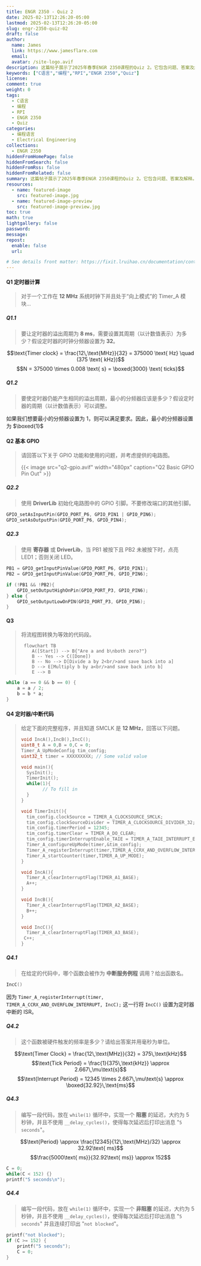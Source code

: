 ```yaml
---
title: ENGR 2350 - Quiz 2
date: 2025-02-13T12:26:20-05:00
lastmod: 2025-02-13T12:26:20-05:00
slug: engr-2350-quiz-02
draft: false
author:
  name: James
  link: https://www.jamesflare.com
  email:
  avatar: /site-logo.avif
description: 这篇帖子展示了2025年春季ENGR 2350课程的Quiz 2。它包含问题、答案及解释。
keywords: ["C语言","编程","RPI","ENGR 2350","Quiz"]
license:
comment: true
weight: 0
tags:
  - C语言
  - 编程
  - RPI
  - ENGR 2350
  - Quiz
categories:
  - 编程语言
  - Electrical Engineering
collections:
  - ENGR 2350
hiddenFromHomePage: false
hiddenFromSearch: false
hiddenFromRss: false
hiddenFromRelated: false
summary: 这篇帖子展示了2025年春季ENGR 2350课程的Quiz 2。它包含问题、答案及解释。
resources:
  - name: featured-image
    src: featured-image.jpg
  - name: featured-image-preview
    src: featured-image-preview.jpg
toc: true
math: true
lightgallery: false
password:
message:
repost:
  enable: false
  url:

# See details front matter: https://fixit.lruihao.cn/documentation/content-management/introduction/#front-matter
---
```


<!--more-->

#### Q1 定时器计算

> 对于一个工作在 **12 MHz** 系统时钟下并且处于“向上模式”的 Timer\_A 模块...

##### Q1.1

> 要让定时器的溢出周期为 **8 ms**，需要设置其周期（以计数值表示）为多少？假设定时器的时钟分频器设置为 **32**。

$$\text{Timer clock} = \frac{12\,\text{MHz}}{32} = 375000 \text{ Hz} \quad (375 \text{ kHz})$$
$$N = 375000 \times 0.008 \text{ s} = \boxed{3000} \text{ ticks}$$

##### Q1.2

> 要使定时器仍能产生相同的溢出周期，最小的分频器应该是多少？假设定时器的周期（以计数值表示）可以调整。

如果我们想要最小的分频器设置为 1，则可以满足要求。因此，最小的分频器设置为 $\boxed{1}$

#### Q2 基本 GPIO

> 请回答以下关于 GPIO 功能和使用的问题，并考虑提供的电路图。
>
> {{< image src="q2-gpio.avif" width="480px" caption="Q2 Basic GPIO Pin Out" >}}

##### Q2.2

> 使用 **DriverLib** 初始化电路图中的 GPIO 引脚。不要修改端口的其他引脚。

```c
GPIO_setAsInputPin(GPIO_PORT_P6, GPIO_PIN1 | GPIO_PIN6);
GPIO_setAsOutputPin(GPIO_PORT_P6, GPIO_PIN4);
```

##### Q2.3

> 使用 **寄存器** 或 **DriverLib**，当 PB1 被按下且 PB2 未被按下时，点亮 LED1；否则关闭 LED。

```c
PB1 = GPIO_getInputPinValue(GPIO_PORT_P6, GPIO_PIN1);
PB2 = GPIO_getInputPinValue(GPIO_PORT_P6, GPIO_PIN6);

if (!PB1 && !PB2){ 
    GPIO_setOutputHighOnPin(GPIO_PORT_P3, GPIO_PIN6);
} else { 
    GPIO_setOutputLowOnPIN(GPIO_PORT_P3, GPIO_PIN6);
}
```

#### Q3

> 将流程图转换为等效的代码段。
>
> ```mermaid
>  flowchart TB
>     A([Start]) --> B{"Are a and b\nboth zero?"}
>     B -- Yes --> C([Done])
>     B -- No --> D[Divide a by 2<br/>and save back into a]
>     D --> E[Multiply b by a<br/>and save back into b]
>     E --> B
> ```

```c
while (a == 0 && b == 0) {
    a = a / 2;
    b = b * a;
}
```

#### Q4 定时器/中断代码

> 给定下面的完整程序，并且知道 SMCLK 是 **12 MHz**，回答以下问题。
>
> ```c
> void IncA(),IncB(),IncC();
> uint8_t A = 0,B = 0,C = 0;
> Timer_A_UpModeConfig tim_config;
> uint32_t timer = XXXXXXXXX; // Some valid value
> 
> void main(){
>   SysInit();
>   TimerInit();
>   while(1){
>         // To fill in
>   }
> }
> 
> void TimerInit(){
>   tim_config.clockSource = TIMER_A_CLOCKSOURCE_SMCLK;
>   tim_config.clockSourceDivider = TIMER_A_CLOCKSOURCE_DIVIDER_32;
>   tim_config.timerPeriod = 12345;
>   tim_config.timerClear = TIMER_A_DO_CLEAR;
>   tim_config.timerInterruptEnable_TAIE = TIMER_A_TAIE_INTERRUPT_ENABLE;
>   Timer_A_configureUpMode(timer,&tim_config);
>   Timer_A_registerInterrupt(timer,TIMER_A_CCRX_AND_OVERFLOW_INTERRUPT,IncC);
>   Timer_A_startCounter(timer,TIMER_A_UP_MODE);
> }
>
> void IncA(){
>   Timer_A_clearInterruptFlag(TIMER_A1_BASE);
>   A++;
> }
> 
> void IncB(){
>   Timer_A_clearInterruptFlag(TIMER_A2_BASE);
>   B++;
> }
> 
> void IncC(){
>   Timer_A_clearInterruptFlag(TIMER_A3_BASE);
>  C++;
> }
> ```

##### Q4.1

> 在给定的代码中，哪个函数会被作为 **中断服务例程** 调用？给出函数名。

```c
IncC()
```

因为 `Timer_A_registerInterrupt(timer, TIMER_A_CCRX_AND_OVERFLOW_INTERRUPT, IncC);` 这一行将 `IncC()` 设置为定时器中断的 ISR。

##### Q4.2

> 这个函数被硬件触发的频率是多少？请给出答案并用毫秒为单位。

$$\text{Timer Clock} = \frac{12\,\text{MHz}}{32} = 375\,\text{kHz}$$
$$\text{Tick Period} = \frac{1}{375\,\text{kHz}} \approx 2.667\,\mu\text{s}$$
$$\text{Interrupt Period} = 12345 \times 2.667\,\mu\text{s} \approx \boxed{32.92}\,\text{ms}$$

##### Q4.3

> 编写一段代码，放在 `while(1)` 循环中，实现一个 **阻塞** 的延迟，大约为 5 秒钟，并且不使用 `__delay_cycles()`，使得每次延迟后打印出消息 "`5 seconds`"。

$$\text{Period} \approx \frac{12345}{12\,\text{MHz}/32} \approx 32.92\text{ ms}$$
$$\frac{5000\text{ ms}}{32.92\text{ ms}} \approx 152$$

```c
C = 0;
while(C < 152) {}
printf("5 seconds\n");
```

##### Q4.4

> 编写一段代码，放在 `while(1)` 循环中，实现一个 **非阻塞** 的延迟，大约为 5 秒钟，并且不使用 `__delay_cycles()`，使得每次延迟后打印出消息 "`5 seconds`" 并且连续打印出 "`not blocked`"。

```c
printf("not blocked");
if (C >= 152) {
    printf("5 seconds");
    C = 0;
}
```
